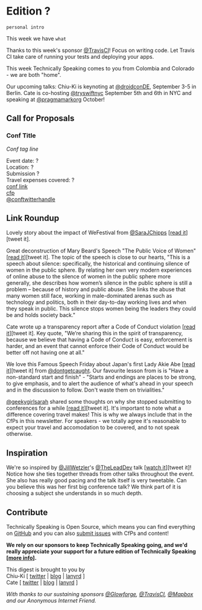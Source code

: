 # Edition ?

`personal intro`

This week we have `what`

Thanks to this week's sponsor [@TravisCI](http://twitter.com/travisci)! Focus on writing code. Let Travis CI take care of running your tests and deploying your apps.

This week Technically Speaking comes to you from Colombia and Colorado - we are both "home".

Our upcoming talks: Chiu-Ki is keynoting at [@droidconDE](https://twitter.com/droidconDE/status/886944841036423169), September 3-5 in Berlin. Cate is co-hosting [@tryswiftnyc](http://twitter.com/tryswiftnyc) September 5th and 6th in NYC and speaking at [@pragmamarkorg](http://twitter.com/pragmamarkorg) October!


## Call for Proposals

### Conf Title  
*Conf tag line*

Event date: ?  
Location: ?  
Submission ?  
Travel expenses covered: ?  
[conf link](?)  
[cfp](?)  
[@conftwitterhandle](?)


## Link Roundup

Lovely story about the impact of WeFestival from [@SaraJChipps](http://twitter.com/SaraJChipps) [[read it](https://medium.com/@SaraJChipps/thank-you-wefestival-cefd7d26abf1)][tweet it].

Great deconstruction of Mary Beard's Speech "The Public Voice of Women" [[read it](https://imogenmorley.wordpress.com/2017/07/05/anatomy-of-a-speech-the-public-voice-of-women-mary-beard/)][tweet it]. The topic of the speech is close to our hearts, "This is a speech about silence: specifically, the historical and continuing silence of women in the public sphere. By relating her own very modern experiences of online abuse to the silence of women in the public sphere more generally, she describes how women’s silence in the public sphere is still a problem – because of history and public abuse. She links the abuse that many women still face, working in male-dominated arenas such as technology and politics, both in their day-to-day working lives and when they speak in public. This silence stops women being the leaders they could be and holds society back."

Cate wrote up a transparency report after a Code of Conduct violation [[read it](https://blog.tryswift.co/concerning-code-of-conduct)][tweet it]. Key quote, "We’re sharing this in the spirit of transparency, because we believe that having a Code of Conduct is easy, enforcement is harder, and an event that cannot enforce their Code of Conduct would be better off not having one at all."

We love this Famous Speech Friday about Japan's first Lady Akie Abe [[read it](http://eloquentwoman.blogspot.com.co/2017/07/famous-speech-friday-japan-first-lady.html)][tweet it] from [@dontgetcaught](http://twitter.com/dontgetcaught). Our favourite lesson from is is "Have a non-standard start and finish" - "Starts and endings are places to be strong, to give emphasis, and to alert the audience of what's ahead in your speech and in the discussion to follow. Don't waste them on trivialities."

[@geekygirlsarah](https://twitter.com/geekygirlsarah) shared some thoughts on why she stopped submitting to conferences for a while [[read it](https://geekygirlsarah.com/2017/07/27/why-i-stopped-submitting-talks-to-conferences-this-year/)][tweet it]. It's important to note what a difference covering travel makes! This is why we always include that in the CfPs in this newsletter. For speakers - we totally agree it's reasonable to expect your travel and accomodation to be covered, and to not speak otherwise.

## Inspiration

We're so inspired by [@JillWetzler](http://twitter.com/JillWetzler)'s [@TheLeadDev](http://twitter.com/theleaddev) talk [[watch it](https://www.youtube.com/watch?v=QOAF1C4T5ak)][tweet it]! Notice how she ties together threads from other talks throughout the event. She also has really good pacing and the talk itself is very tweetable. Can you believe this was her first big conference talk? We think part of it is choosing a subject she understands in so much depth.

## Contribute

Technically Speaking is Open Source, which means you can find everything on [GitHub](https://github.com/catehstn/technically-speaking/) and you can also [submit issues](https://github.com/catehstn/technically-speaking/issues/new) with CfPs and content!

**We rely on our sponsors to keep Technically Speaking going, and we'd really appreciate your support for a future edition of Technically Speaking [[more info](http://www.techspeak.email/sponsorship/)].**  


This digest is brought to you by  
Chiu-Ki [ [twitter](https://twitter.com/chiuki) | [blog](http://blog.sqisland.com/) | [lanyrd](http://lanyrd.com/profile/chiuki/) ]  
Cate [ [twitter](https://twitter.com/catehstn) | [blog](http://www.cate.blog/) | [lanyrd](http://lanyrd.com/profile/catehstn/) ]

*With thanks to our sustaining sponsors [@Glowforge](http://twitter.com/glowforge), [@TravisCI](http://twitter.com/travisci), [@Mapbox](http://twitter.com/mapbox) and our Anonymous Internet Friend.*
